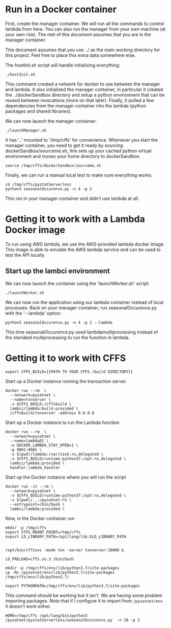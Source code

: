 # Run in a Docker container

First, create the manager container. We will run all the commands to control
lambda from here. You can also run the manager from your own machine (at your
own risk). The rest of this document assumes that you are in the manager
container.

This document assumes that you use ../ as the main working directory for this
project. Feel free to place this extra data somewhere else.

The hostInit.sh script will handle initializing everything:
```
./hostInit.sh
```

This command created a network for docker to use between the manager and
lambda. It also initialized the manager container, in particular it created the
../dockerSandbox directory and setup a python environment that can be reused
between invocations (more on that later). Finally, it pulled a few dependencies
from the manager container into the lambda (python packages and shared
libraries).

We can now launch the manager container:

```
./launchManager.sh
```

It has '..' mounted to '/tmp/cffs' for convenience. Whenever you start the
manager container, you need to get it ready by sourcing
dockerSandbox/sourceme.sh, this sets up your cached python virtual environment
and moves your home directory to dockerSandbox.

```
source /tmp/cffs/dockerSandbox/sourceme.sh
```

Finally, we can run a manual local test to make sure everything works:

```
cd /tmp/cffs/pystatServerless
python3 seasonalOccurence.py -n 4 -p 2
```

This ran in your manager container and didn't use lambda at all.

# Getting it to work with a Lambda Docker image
To run using AWS lambda, we use the AWS-provided lambda docker image. This
image is able to emulate the AWS lambda service and can be used to test the API
locally.

## Start up the lambci environment
We can now launch the container using the 'launchWorker.sh' script:

```
./launchWorker.sh
```

We can now run the application using our lambda container instead of local
processes. Back on your manager container, run seasonalOccurence.py with the
'--lambda' option:

```
python3 seasonalOccurence.py -n 4 -p 2 --lambda
```

This time seasonalOccurence.py used lambdamultiprocessing instead of the
standard multiprocessing to run the function in lambda.

# Getting it to work with CFFS

```
export CFFS_BUILD={{PATH TO YOUR CFFS /build DIRECTORY}}
```

Start up a Docker instance running the transaction server.
```
docker run --rm  \
  --network=pysatnet \
  --name=txnserver \
  -v $CFFS_BUILD:/cffsbuild \
  lambci/lambda:build-provided \
  /cffsbuild/txnserver -address 0.0.0.0
```

Start up a Docker instance to run the Lambda function
```
docker run --rm  \
  --network=pysatnet \
  --name=lambda01 \
  -e DOCKER_LAMBDA_STAY_OPEN=1 \
  -p 9001:9001 \
  -v $(pwd)/lambda:/var/task:ro,delegated \
  -v $CFFS_BUILD/runtime-python37:/opt:ro,delegated \
  lambci/lambda:provided \
  handler.lambda_handler
```

Start up the Docker instance where you will run the script
```
docker run -it --rm \
  --network=pysatnet \
  -v $CFFS_BUILD/runtime-python37:/opt:ro,delegated \
  -v $(pwd)/..:/pysatnet:ro \
  --entrypoint=/bin/bash \
  lambci/lambda:provided \
```

Now, in the Docker container run

```
mkdir -p /tmp/cffs
export CFFS_MOUNT_POINT=/tmp/cffs
export LD_LIBRARY_PATH=/opt/lang/lib:$LD_LIBRARY_PATH


/opt/bin/cffssvc -mode txn -server txnserver:10000 &

LD_PRELOAD=cffs.so.3 /bin/bash 

mkdir -p /tmp/cffs/env/lib/python3.7/site-packages
cp -Rv /pysatnet/env/lib/python3.7/site-packages /tmp/cffs/env/lib/python3.7/

export PYTHONPATH=/tmp/cffs/env/lib/python3.7/site-packages
```

This command should be working but it isn't. We are having some problem importing packages. Note that if I configure it to import from `/pysatnet/env` it doesn't work either.

```
HOME=/tmp/cffs /opt/lang/bin/python3 /pysatnet/pystatServerless/seasonalOccurence.py  -n 10 -p 2
```
